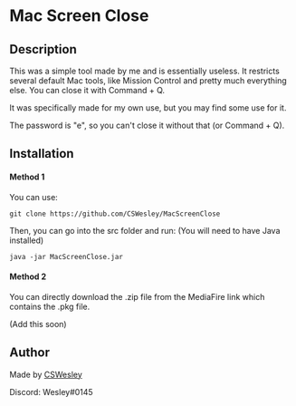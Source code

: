 # Mac Screen Close

## Description
This was a simple tool made by me and is essentially useless. It restricts several default
Mac tools, like Mission Control and pretty much everything else. You can close it with
Command + Q.

It was specifically made for my own use, but you may find some use for it.

The password is "e", so you can't close it without that (or Command + Q).

## Installation
#### Method 1
You can use:

`git clone https://github.com/CSWesley/MacScreenClose`

Then, you can go into the src folder and run: (You will need to have Java installed)

`java -jar MacScreenClose.jar`

#### Method 2

You can directly download the .zip file from the MediaFire link which contains the .pkg file.

(Add this soon)

## Author
Made by [CSWesley](https://github.com/CSWesley)

Discord: Wesley#0145
